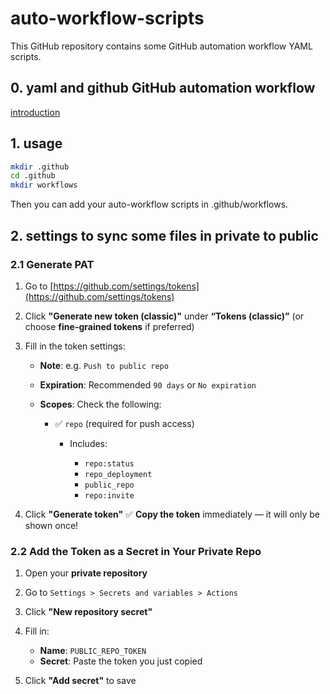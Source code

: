 # auto-workflow-scripts

This GitHub repository contains some GitHub automation workflow YAML scripts.

## 0. yaml and github GitHub automation workflow

[introduction](https://docs.github.com/zh/actions)

## 1. usage

```sh
mkdir .github
cd .github
mkdir workflows
```
Then you can add your auto-workflow scripts in .github/workflows.

## 2. settings to sync some files in private to public

### 2.1 Generate PAT

1. Go to [https://github.com/settings/tokens](https://github.com/settings/tokens)

2. Click **"Generate new token (classic)"** under **“Tokens (classic)”**
   (or choose **fine-grained tokens** if preferred)

3. Fill in the token settings:

   * **Note**: e.g. `Push to public repo`
   * **Expiration**: Recommended `90 days` or `No expiration`
   * **Scopes**: Check the following:

     * ✅ `repo` (required for push access)

       * Includes:

         * `repo:status`
         * `repo_deployment`
         * `public_repo`
         * `repo:invite`

4. Click **"Generate token"**
   ✅ **Copy the token** immediately — it will only be shown once!

### 2.2 Add the Token as a Secret in Your Private Repo

1. Open your **private repository**
2. Go to `Settings > Secrets and variables > Actions`
3. Click **"New repository secret"**
4. Fill in:

   * **Name**: `PUBLIC_REPO_TOKEN`
   * **Secret**: Paste the token you just copied
5. Click **"Add secret"** to save


